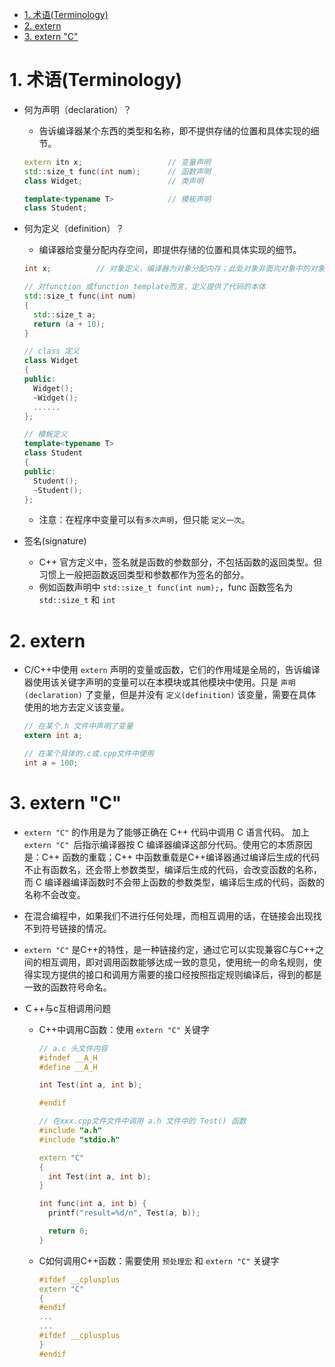 <!--
 * @Author: JohnJeep
 * @Date: 2020-05-21 15:05:29
 * @LastEditTime: 2021-02-22 09:26:33
 * @LastEditors: Please set LastEditors
 * @Description: static和extern关键字
-->

<!-- TOC -->

- [1. 术语(Terminology)](#1-术语terminology)
- [2. extern](#2-extern)
- [3. extern "C"](#3-extern-c)

<!-- /TOC -->
# 1. 术语(Terminology)
- 何为声明（declaration）？
  - 告诉编译器某个东西的类型和名称，即不提供存储的位置和具体实现的细节。 
  ```c++
  extern itn x;                   // 变量声明
  std::size_t func(int num);      // 函数声明
  class Widget;                   // 类声明

  template<typename T>            // 模板声明
  class Student;
  ```


- 何为定义（definition）？
  - 编译器给变量分配内存空间，即提供存储的位置和具体实现的细节。
  ```c++
  int x;          // 对象定义，编译器为对象分配内存；此处对象非面向对象中的对象
  
  // 对function 或function template而言，定义提供了代码的本体
  std::size_t func(int num)
  {
    std::size_t a;
    return (a + 10);
  }

  // class 定义
  class Widget
  {
  public:
    Widget();
    ~Widget();
    ......
  };

  // 模板定义
  template<typename T>            
  class Student
  {
  public:
    Student();    
    ~Student();    
  };
  ``` 
  - 注意：在程序中变量可以有`多次声明`，但只能 `定义一次`。


- 签名(signature)
  - C++ 官方定义中，签名就是函数的参数部分，不包括函数的返回类型。但习惯上一般把函数返回类型和参数都作为签名的部分。
  - 例如函数声明中 `std::size_t func(int num);`，func 函数签名为 `std::size_t` 和 `int`

# 2. extern
- C/C++中使用 `extern` 声明的变量或函数，它们的作用域是全局的，告诉编译器使用该关键字声明的变量可以在本模块或其他模块中使用。只是 `声明(declaration)` 了变量，但是并没有 `定义(definition)` 该变量，需要在具体使用的地方去定义该变量。
  ```c
  // 在某个.h 文件中声明了变量
  extern int a;

  // 在某个具体的.c或.cpp文件中使用
  int a = 100;
  ```

# 3. extern "C"
- `extern "C"` 的作用是为了能够正确在 C++ 代码中调用 C 语言代码。 加上 `extern "C" `后指示编译器按 C 编译器编译这部分代码。使用它的本质原因是：C++ 函数的重载；C++ 中函数重载是C++编译器通过编译后生成的代码不止有函数名，还会带上参数类型，编译后生成的代码，会改变函数的名称，而 C 编译器编译函数时不会带上函数的参数类型，编译后生成的代码，函数的名称不会改变。

- 在混合编程中，如果我们不进行任何处理，而相互调用的话，在链接会出现找不到符号链接的情况。

- `extern "C"` 是C++的特性，是一种链接约定，通过它可以实现兼容C与C++之间的相互调用，即对调用函数能够达成一致的意见，使用统一的命名规则，使得实现方提供的接口和调用方需要的接口经按照指定规则编译后，得到的都是一致的函数符号命名。


- Ｃ++与c互相调用问题
  - C++中调用C函数：使用 `extern "C"` 关键字
    ```c++
    // a.c 头文件内容
    #ifndef __A_H
    #define __A_H
    
    int Test(int a, int b);
    
    #endif

    // 在xxx.cpp文件文件中调用 a.h 文件中的 Test() 函数
    #include "a.h"
    #include "stdio.h"

    extern "C"
    {
      int Test(int a, int b);
    }

    int func(int a, int b) {
      printf("result=%d/n", Test(a, b));

      return 0;
    }

    ```


  - C如何调用C++函数：需要使用 `预处理宏` 和 `extern "C"` 关键字
    ```c++
    #ifdef __cplusplus
    extern "C"
    {
    #endif
    ...
    ...
    #ifdef __cplusplus
    }
    #endif
    ```




